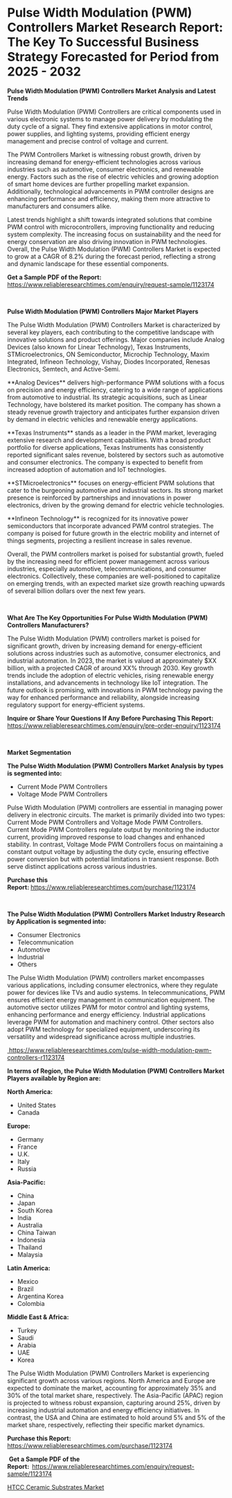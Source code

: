 <p><h1>Pulse Width Modulation (PWM) Controllers Market Research Report: The Key To Successful Business Strategy Forecasted for Period from 2025 - 2032</h1></p><p><strong>Pulse Width Modulation (PWM) Controllers Market Analysis and Latest Trends</strong></p>
<p><p>Pulse Width Modulation (PWM) Controllers are critical components used in various electronic systems to manage power delivery by modulating the duty cycle of a signal. They find extensive applications in motor control, power supplies, and lighting systems, providing efficient energy management and precise control of voltage and current. </p><p>The PWM Controllers Market is witnessing robust growth, driven by increasing demand for energy-efficient technologies across various industries such as automotive, consumer electronics, and renewable energy. Factors such as the rise of electric vehicles and growing adoption of smart home devices are further propelling market expansion. Additionally, technological advancements in PWM controller designs are enhancing performance and efficiency, making them more attractive to manufacturers and consumers alike.</p><p>Latest trends highlight a shift towards integrated solutions that combine PWM control with microcontrollers, improving functionality and reducing system complexity. The increasing focus on sustainability and the need for energy conservation are also driving innovation in PWM technologies. Overall, the Pulse Width Modulation (PWM) Controllers Market is expected to grow at a CAGR of 8.2% during the forecast period, reflecting a strong and dynamic landscape for these essential components.</p></p>
<p><strong>Get a Sample PDF of the Report:&nbsp;</strong> <a href="https://www.reliableresearchtimes.com/enquiry/request-sample/1123174?utm_campaign=1994&utm_medium=2&utm_source=Github&utm_content=ia&utm_term=13022025&utm_id=pulse-width-modulation-pwm-controllers">https://www.reliableresearchtimes.com/enquiry/request-sample/1123174</a></p>
<p>&nbsp;</p>
<p><strong>Pulse Width Modulation (PWM) Controllers Major Market Players</strong></p>
<p><p>The Pulse Width Modulation (PWM) Controllers Market is characterized by several key players, each contributing to the competitive landscape with innovative solutions and product offerings. Major companies include Analog Devices (also known for Linear Technology), Texas Instruments, STMicroelectronics, ON Semiconductor, Microchip Technology, Maxim Integrated, Infineon Technology, Vishay, Diodes Incorporated, Renesas Electronics, Semtech, and Active-Semi.</p><p>**Analog Devices** delivers high-performance PWM solutions with a focus on precision and energy efficiency, catering to a wide range of applications from automotive to industrial. Its strategic acquisitions, such as Linear Technology, have bolstered its market position. The company has shown a steady revenue growth trajectory and anticipates further expansion driven by demand in electric vehicles and renewable energy applications.</p><p>**Texas Instruments** stands as a leader in the PWM market, leveraging extensive research and development capabilities. With a broad product portfolio for diverse applications, Texas Instruments has consistently reported significant sales revenue, bolstered by sectors such as automotive and consumer electronics. The company is expected to benefit from increased adoption of automation and IoT technologies.</p><p>**STMicroelectronics** focuses on energy-efficient PWM solutions that cater to the burgeoning automotive and industrial sectors. Its strong market presence is reinforced by partnerships and innovations in power electronics, driven by the growing demand for electric vehicle technologies. </p><p>**Infineon Technology** is recognized for its innovative power semiconductors that incorporate advanced PWM control strategies. The company is poised for future growth in the electric mobility and internet of things segments, projecting a resilient increase in sales revenue.</p><p>Overall, the PWM controllers market is poised for substantial growth, fueled by the increasing need for efficient power management across various industries, especially automotive, telecommunications, and consumer electronics. Collectively, these companies are well-positioned to capitalize on emerging trends, with an expected market size growth reaching upwards of several billion dollars over the next few years.</p></p>
<p>&nbsp;</p>
<p><strong>What Are The Key Opportunities For Pulse Width Modulation (PWM) Controllers Manufacturers?</strong></p>
<p><p>The Pulse Width Modulation (PWM) controllers market is poised for significant growth, driven by increasing demand for energy-efficient solutions across industries such as automotive, consumer electronics, and industrial automation. In 2023, the market is valued at approximately $XX billion, with a projected CAGR of around XX% through 2030. Key growth trends include the adoption of electric vehicles, rising renewable energy installations, and advancements in technology like IoT integration. The future outlook is promising, with innovations in PWM technology paving the way for enhanced performance and reliability, alongside increasing regulatory support for energy-efficient systems.</p></p>
<p><strong>Inquire or Share Your Questions If Any Before Purchasing This Report:</strong> <a href="https://www.reliableresearchtimes.com/enquiry/pre-order-enquiry/1123174?utm_campaign=1994&utm_medium=2&utm_source=Github&utm_content=ia&utm_term=13022025&utm_id=pulse-width-modulation-pwm-controllers">https://www.reliableresearchtimes.com/enquiry/pre-order-enquiry/1123174</a></p>
<p>&nbsp;</p>
<p><strong>Market Segmentation</strong></p>
<p><strong>The Pulse Width Modulation (PWM) Controllers Market Analysis by types is segmented into:</strong></p>
<p><ul><li>Current Mode PWM Controllers</li><li>Voltage Mode PWM Controllers</li></ul></p>
<p><p>Pulse Width Modulation (PWM) controllers are essential in managing power delivery in electronic circuits. The market is primarily divided into two types: Current Mode PWM Controllers and Voltage Mode PWM Controllers. Current Mode PWM Controllers regulate output by monitoring the inductor current, providing improved response to load changes and enhanced stability. In contrast, Voltage Mode PWM Controllers focus on maintaining a constant output voltage by adjusting the duty cycle, ensuring effective power conversion but with potential limitations in transient response. Both serve distinct applications across various industries.</p></p>
<p><strong>Purchase this Report:&nbsp;</strong><a href="https://www.reliableresearchtimes.com/purchase/1123174?utm_campaign=1994&utm_medium=2&utm_source=Github&utm_content=ia&utm_term=13022025&utm_id=pulse-width-modulation-pwm-controllers">https://www.reliableresearchtimes.com/purchase/1123174</a></p>
<p>&nbsp;</p>
<p><strong>The Pulse Width Modulation (PWM) Controllers Market Industry Research by Application is segmented into:</strong></p>
<p><ul><li>Consumer Electronics</li><li>Telecommunication</li><li>Automotive</li><li>Industrial</li><li>Others</li></ul></p>
<p><p>The Pulse Width Modulation (PWM) controllers market encompasses various applications, including consumer electronics, where they regulate power for devices like TVs and audio systems. In telecommunications, PWM ensures efficient energy management in communication equipment. The automotive sector utilizes PWM for motor control and lighting systems, enhancing performance and energy efficiency. Industrial applications leverage PWM for automation and machinery control. Other sectors also adopt PWM technology for specialized equipment, underscoring its versatility and widespread significance across multiple industries.</p></p>
<p><a href="https://www.reliableresearchtimes.com/pulse-width-modulation-pwm-controllers-r1123174?utm_campaign=1994&utm_medium=2&utm_source=Github&utm_content=ia&utm_term=13022025&utm_id=pulse-width-modulation-pwm-controllers">&nbsp;https://www.reliableresearchtimes.com/pulse-width-modulation-pwm-controllers-r1123174</a></p>
<p><strong>In terms of Region, the Pulse Width Modulation (PWM) Controllers Market Players available by Region are:</strong></p>
<p>
    <p> <strong> North America: </strong>
        <ul>
            <li>United States</li>
            <li>Canada</li>
        </ul>
        </p> 
    <p> <strong> Europe: </strong>
        <ul>
            <li>Germany</li>
            <li>France</li>
            <li>U.K.</li>
            <li>Italy</li>
            <li>Russia</li>
        </ul>
        </p> 
    <p> <strong> Asia-Pacific: </strong>
        <ul>
            <li>China</li>
            <li>Japan</li>
            <li>South Korea</li>
            <li>India</li>
            <li>Australia</li>
            <li>China Taiwan</li>
            <li>Indonesia</li>
            <li>Thailand</li>
            <li>Malaysia</li>
        </ul>
        </p> 
    <p> <strong> Latin America: </strong>
        <ul>
            <li>Mexico</li>
            <li>Brazil</li>
            <li>Argentina Korea</li>
            <li>Colombia</li>
        </ul>
        </p> 
    <p> <strong> Middle East & Africa: </strong>
        <ul>
            <li>Turkey</li>
            <li>Saudi</li>
            <li>Arabia</li>
            <li>UAE</li>
            <li>Korea</li>
        </ul>
    </p>
    </p>
<p><p>The Pulse Width Modulation (PWM) Controllers Market is experiencing significant growth across various regions. North America and Europe are expected to dominate the market, accounting for approximately 35% and 30% of the total market share, respectively. The Asia-Pacific (APAC) region is projected to witness robust expansion, capturing around 25%, driven by increasing industrial automation and energy efficiency initiatives. In contrast, the USA and China are estimated to hold around 5% and 5% of the market share, respectively, reflecting their specific market dynamics.</p></p>
<p><strong>Purchase this Report: </strong><a href="https://www.reliableresearchtimes.com/purchase/1123174?utm_campaign=1994&utm_medium=2&utm_source=Github&utm_content=ia&utm_term=13022025&utm_id=pulse-width-modulation-pwm-controllers">https://www.reliableresearchtimes.com/purchase/1123174</a></p>
<p>&nbsp;<strong>Get a Sample PDF of the Report:&nbsp;&nbsp;</strong><a href="https://www.reliableresearchtimes.com/enquiry/request-sample/1123174?utm_campaign=1994&utm_medium=2&utm_source=Github&utm_content=ia&utm_term=13022025&utm_id=pulse-width-modulation-pwm-controllers">https://www.reliableresearchtimes.com/enquiry/request-sample/1123174</a></p>
<p><strong></strong></p>
<p><p><a href="https://github.com/juniordelafrance/Market-Research-Report-List-5/blob/main/htcc-ceramic-substrates-market.md?utm_campaign=1994&utm_medium=2&utm_source=Github&utm_content=ia&utm_term=13022025&utm_id=pulse-width-modulation-pwm-controllers">HTCC Ceramic Substrates Market</a></p></p>